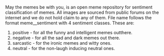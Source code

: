 May the memes be with you, is an open meme repository for sentiment classification of memes.
All images are sourced from public forums on the internet and we do not hold claim to any of them.
File name follows the format meme_<number>_sentiment with 4 sentiment classes.
These are:<br>
1. positive - for all the funny and intelligent memes outthere.<br>
2. negative - for all the sad and dark memes out there.<br>
3. sarcastic - for the ironic memes and witty ones.<br>
4. neutral - for the non-laugh inducing neutral ones.<br>
